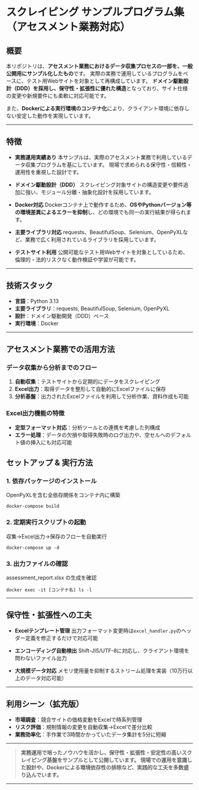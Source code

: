 # スクレイピング サンプルプログラム集（アセスメント業務対応）

## 概要

本リポジトリは、**アセスメント業務におけるデータ収集プロセスの一部を、一般公開用にサンプル化したもの**です。
実際の実務で運用しているプログラムをベースに、テスト用Webサイトを対象として再構成しています。
**ドメイン駆動設計（DDD）を採用し、保守性・拡張性に優れた構造**となっており、サイト仕様の変更や新規要件にも柔軟に対応可能です。

また、**Dockerによる実行環境のコンテナ化**により、クライアント環境に依存しない安定した動作を実現しています。

---

## 特徴

- **実務運用実績あり**
  本サンプルは、実際のアセスメント業務で利用しているデータ収集プログラムを基にしています。
  現場で求められる保守性・信頼性・運用性を重視した設計です。

- **ドメイン駆動設計（DDD）**
  スクレイピング対象サイトの構造変更や要件追加に強い、モジュール分離・抽象化設計を採用しています。

- **Docker対応**
  Dockerコンテナ上で動作するため、**OSやPythonバージョン等の環境差異によるエラーを抑制**し、どの環境でも同一の実行結果が得られます。

- **主要ライブラリ対応**
  requests、BeautifulSoup、Selenium、OpenPyXLなど、業務で広く利用されているライブラリを採用しています。

- **テストサイト利用**
  公開可能なテスト用Webサイトを対象としているため、倫理的・法的リスクなく動作検証や学習が可能です。

---

## 技術スタック

- **言語**：Python 3.13
- **主要ライブラリ**：requests, BeautifulSoup, Selenium, OpenPyXL
- **設計**：ドメイン駆動開発（DDD）ベース
- **実行環境**：Docker

---

## アセスメント業務での活用方法

### データ収集から分析までのフロー
1. **自動収集**：テストサイトから定期的にデータをスクレイピング
2. **Excel出力**：取得データを整形して自動的にExcelファイルに保存
3. **分析基盤**：出力されたExcelファイルを利用して分析作業、資料作成も可能

### Excel出力機能の特徴
- **定型フォーマット対応**：分析ツールとの連携を考慮した列構成
- **エラー処理**：データの欠損や取得失敗時のログ出力や、空セルへのデフォルト値の挿入にも対応可能

## セットアップ & 実行方法

### 1. 依存パッケージのインストール
OpenPyXLを含む全依存関係をコンテナ内に構築
```
docker-compose build
```


### 2. 定期実行スクリプトの起動
収集→Excel出力→保存のフローを自動実行
```
docker-compose up -d
```


### 3. 出力ファイルの確認
assessment_report.xlsx の生成を確認
```
docker exec -it [コンテナ名] ls -l
```


---

## 保守性・拡張性への工夫

- **Excelテンプレート管理**
  出力フォーマット変更時は`excel_handler.py`のヘッダー定義を修正するだけで対応可能

- **エンコーディング自動検出**
  Shift-JIS/UTF-8に対応し、クライアント環境を問わないファイル出力

- **大規模データ対応**
  メモリ使用量を抑制するストリーム処理を実装（10万行以上のデータ対応可能）

---

## 利用シーン（拡充版）

- **市場調査**：競合サイトの価格変動をExcelで時系列管理
- **リスク評価**：規制情報の変更を自動収集→Excelで差分比較
- **業務効率化**：手作業で3時間かかっていたデータ集計を5分に短縮

---

> **実務運用で培ったノウハウを活かし、保守性・拡張性・安定性の高いスクレイピング基盤をサンプルとして公開しています。
> 現場での運用を意識した設計や、Dockerによる環境依存性の排除など、実践的な工夫を多数盛り込んでいます。**

---

